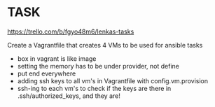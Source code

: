 # TASK
https://trello.com/b/fgyo48m6/lenkas-tasks

Create a Vagrantfile that creates 4 VMs to be used for ansible tasks
- box in vagrant is like image
- setting the memory has to be under provider, not define
- put end everywhere
- adding ssh keys to all vm's in Vagrantfile with config.vm.provision
- ssh-ing to each vm's to check if the keys are there in 
.ssh/authorized_keys, and they are!
